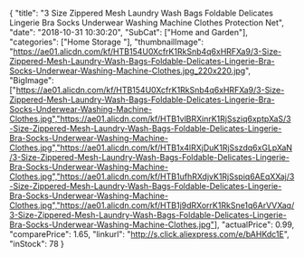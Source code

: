 {
	"title": "3 Size Zippered Mesh Laundry Wash Bags Foldable Delicates Lingerie Bra Socks Underwear Washing Machine Clothes Protection Net",
	"date": "2018-10-31 10:30:20",
	"SubCat": ["Home and Garden"],
	"categories": ["Home Storage "],
	"thumbnailImage": "https://ae01.alicdn.com/kf/HTB154U0XcfrK1RkSnb4q6xHRFXa9/3-Size-Zippered-Mesh-Laundry-Wash-Bags-Foldable-Delicates-Lingerie-Bra-Socks-Underwear-Washing-Machine-Clothes.jpg_220x220.jpg",
	"BigImage": ["https://ae01.alicdn.com/kf/HTB154U0XcfrK1RkSnb4q6xHRFXa9/3-Size-Zippered-Mesh-Laundry-Wash-Bags-Foldable-Delicates-Lingerie-Bra-Socks-Underwear-Washing-Machine-Clothes.jpg","https://ae01.alicdn.com/kf/HTB1vlBRXinrK1RjSsziq6xptpXaS/3-Size-Zippered-Mesh-Laundry-Wash-Bags-Foldable-Delicates-Lingerie-Bra-Socks-Underwear-Washing-Machine-Clothes.jpg","https://ae01.alicdn.com/kf/HTB1x4lRXjDuK1RjSszdq6xGLpXaN/3-Size-Zippered-Mesh-Laundry-Wash-Bags-Foldable-Delicates-Lingerie-Bra-Socks-Underwear-Washing-Machine-Clothes.jpg","https://ae01.alicdn.com/kf/HTB1ufhRXdjvK1RjSspiq6AEqXXaj/3-Size-Zippered-Mesh-Laundry-Wash-Bags-Foldable-Delicates-Lingerie-Bra-Socks-Underwear-Washing-Machine-Clothes.jpg","https://ae01.alicdn.com/kf/HTB1j9dRXorrK1RkSne1q6ArVVXaq/3-Size-Zippered-Mesh-Laundry-Wash-Bags-Foldable-Delicates-Lingerie-Bra-Socks-Underwear-Washing-Machine-Clothes.jpg"],
	"actualPrice": 0.99,
	"comparePrice": 1.65,
	"linkurl": "http://s.click.aliexpress.com/e/bAHKdc1E",
	"inStock": 78
}
